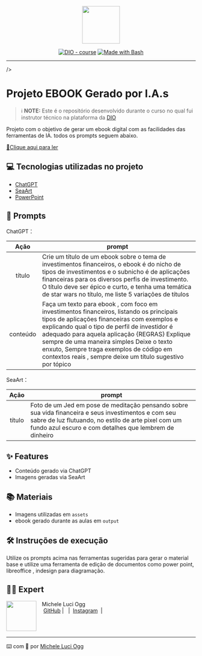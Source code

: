 <p align="center">
    <img width="100" src=".github/assets/banner.png">
</p>


<p align="center">
<a href="https://dio.me/"><img src="https://img.shields.io/badge/DIO-Course-28DA77?logo=youtube" alt="DIO - course"></a>
<a href="https://www.gnu.org/software/bash/" title="Go to Bash homepage"><img src="https://img.shields.io/badge/Prompt-Project-blue?logo=gnu-bash&amp;logoColor=white" alt="Made with Bash"></a></p>

-------



/>
</p>

# Projeto EBOOK Gerado por I.A.s


 > ℹ️ **NOTE:** Este é o repositório desenvolvido durante o curso no qual fui instrutor técnico na plataforma da [DIO](https://dio.me)

Projeto com o objetivo de gerar um ebook digital com as facilidades das ferramentas de IA. todos os prompts
seguem abaixo.

<a href="https://github.com/felipeAguiarCode/prompts-recipe-to-create-a-ebook/blob/main/output/ebook%20-%20css%20jedi%20output.pdf" title="View PDF now"> 📕Clique aqui para ler</a>

## 💻 Tecnologias utilizadas no projeto

- [ChatGPT](https://chat.openai.com/) 
- [SeaArt](https://www.seaart.ai)
- [PowerPoint](https://www.microsoft.com/en/microsoft-365/powerpoint)

## 🧠 Prompts


ChatGPT：

|   Ação   | prompt                                                                                                                                                                                                                                                                         |
| :------: | ------------------------------------------------------------------------------------------------------------------------------------------------------------------------------------------------------------------------------------------------------------------------------ |
|  título  | Crie um título de um ebook sobre o tema de investimentos financeiros, o ebook é do nicho de tipos de investimentos e o subnicho é de aplicações financeiras para os diversos perfis de investimento. O título deve ser épico e curto, e tenha uma temática de star wars no título, me liste 5 variações de títulos                                                       |
| conteúdo | Faça um texto para ebook , com foco em investimentos financeiros, listando os principais tipos de aplicações financeiras com exemplos e explicando qual o tipo de perfil de investidor é adequado para aquela aplicação {REGRAS} Explique sempre de uma maneira simples Deixe o texto enxuto, Sempre traga exemplos de código em contextos reais , sempre deixe um título sugestivo por tópico |


SeaArt：

|  Ação  | prompt                                                                                 |
| :----: | -------------------------------------------------------------------------------------- |
| título | Foto  de um Jed em pose de meditação pensando sobre sua vida financeira e seus investimentos e com seu sabre de luz flutuando, no estilo de arte pixel com um fundo azul escuro e com detalhes que lembrem de dinheiro |

## ✨ Features

- Conteúdo gerado via ChatGPT
- Imagens geradas via SeaArt

## 📚 Materiais

- Imagens utilizadas em `assets`
- ebook gerado durante as aulas em `output`

## 🛠️ Instruções de execução

Utilize os prompts acima nas ferramentas sugeridas para gerar o material base e utilize uma ferramenta de edição de documentos como power point, libreoffice , indesign para diagramação.

## 👨‍💻 Expert

<p>
    <img 
      align=left 
      margin=10 
      width=80 
      src="https://avatars.githubusercontent.com/u/37452836?v=4"
    />
    <p>&nbsp&nbsp&nbspMichele Luci Ogg<br>
    &nbsp&nbsp&nbsp
    <a href="https://github.com/micheleogg">
    GitHub</a>&nbsp;|&nbsp;
&nbsp;|&nbsp;
    <a href="https://www.instagram.com/micheleogg.exe/">
    Instagram</a>
&nbsp;|&nbsp;</p>
</p>
<br/><br/>
<p>

---

⌨️ com 💜 por [Michele Luci Ogg](https://github.com/micheleogg)
